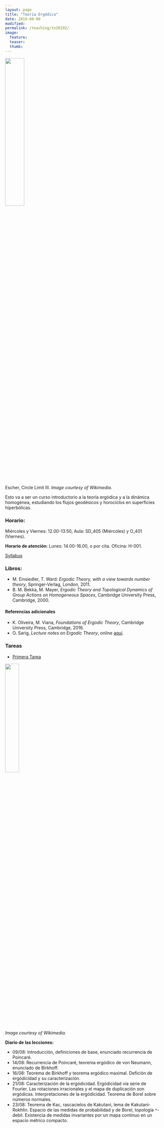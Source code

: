 ```yaml
---
layout: page
title: "Teoría Ergódica"
date: 2019-08-08
modified:
permalink: /teaching/te20192/
image:
  feature:
  teaser:
  thumb:
---
```


<img src="../../images/Escher.jpg" width="35%">

Escher, Circle Limit III. _Image courtesy of Wikimedia._

Esto va a ser un curso introductorio a la teoría ergódica y a la dinámica homogénea, estudiando los flujos geodésicos y horociclos en superficies hiperbólicas.

### Horario:
   Miércoles y Viernes: 12.00-13.50, Aula: SD_405 (Miércoles) y O_401 (Viernes).

**Horario de atención**:
Lunes: 14.00-16.00, o por cita. Oficina: H-001.

[Syllabus](../../files/sylte20192.pdf)

### Libros:
+ M. Einsiedler, T. Ward: _Ergodic Theory, with a view towards number theory_, Springer-Verlag, London, 2011.
+ B. M. Bekka, M. Mayer, _Ergodic Theory and Topological Dynamics of Group Actions on Homogeneous Spaces_, Cambridge University Press, Cambridge, 2000.

#### Referencias adicionales
+ K. Oliveira, M. Viana, _Foundations of Ergodic Theory_, Cambridge University Press, Cambridge, 2016.
+ O. Sarig, _Lecture notes on Ergodic Theory_, online [aquí](http://www.weizmann.ac.il/math/sarigo/ergodic­theory­course).

### Tareas
+ [Primera Tarea](../../files/1TareaTE.pdf)

<img src="../../images/geodesics.svg" width="30%">

_Image courtesy of Wikimedia._

**Diario de las lecciones:**
+ 09/08: Introducción, definiciones de base, enunciado recurrencia de Poincaré.
+ 14/08: Recurrencia de Poincaré, teorema ergódico de von Neumann, enunciado de Birkhoff.
+ 16/08: Teorema de Birkhoff y teorema ergódico maximal. Defición de ergódicidad y su caracterización.
+ 21/08: Caracterización de la ergódicidad. Ergódicidad via serie de Fourier. Las rotaciones irracionales y el mapa de duplicación son ergódicas. Interpretaciones de la ergódicidad. Teorema de Borel sobre números normales.
+ 23/08: Teorema de Kac, rascacielos de Kakutani, lema de Kakutani-Rokhlin. Espacio de las medidas de probabilidad y de Borel, topología `*`-debil. Existencia de medidas invariantes por un mapa continuo en un espacio métrico compacto.
